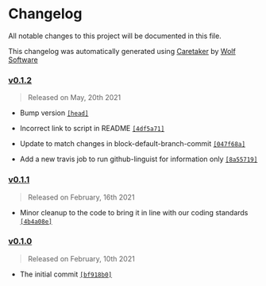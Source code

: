 # Changelog

All notable changes to this project will be documented in this file.


This changelog was automatically generated using [Caretaker](https://github.com/DevelopersToolbox/caretaker) by [Wolf Software](https://github.com/WolfSoftware)

### [v0.1.2](https://github.com/GitToolbox/prompt-default-branch-commit/compare/v0.1.1...v0.1.2)

> Released on May, 20th 2021

- Bump version [`[head]`](https://github.com/GitToolbox/prompt-default-branch-commit/commit/)

- Incorrect link to script in README [`[4df5a71]`](https://github.com/GitToolbox/prompt-default-branch-commit/commit/4df5a711f6d879a02ecfeffc927827b73744e919)

- Update to match changes in block-default-branch-commit [`[047f68a]`](https://github.com/GitToolbox/prompt-default-branch-commit/commit/047f68a33c32c9bac8fb05d360264404d7d6ad99)

- Add a new travis job to run github-linguist for information only [`[8a55719]`](https://github.com/GitToolbox/prompt-default-branch-commit/commit/8a5571992ee3e25d42142e89fb6c32a8cb14d5a8)

### [v0.1.1](https://github.com/GitToolbox/prompt-default-branch-commit/compare/v0.1.0...v0.1.1)

> Released on February, 16th 2021

- Minor cleanup to the code to bring it in line with our coding standards [`[4b4a08e]`](https://github.com/GitToolbox/prompt-default-branch-commit/commit/4b4a08e59e12361a8d191f6dc80b907d196fef48)

### [v0.1.0](https://github.com/GitToolbox/prompt-default-branch-commit/releases/v0.1.0)

> Released on February, 10th 2021

- The initial commit [`[bf918b0]`](https://github.com/GitToolbox/prompt-default-branch-commit/commit/bf918b005d845cd8d625b126427fc37bddd84ab7)


